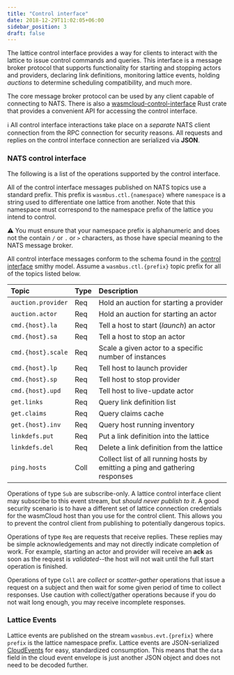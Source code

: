 ```yaml
---
title: "Control interface"
date: 2018-12-29T11:02:05+06:00
sidebar_position: 3
draft: false
---
```


The lattice control interface provides a way for clients to interact with the lattice to issue control commands and queries. This interface is a message broker protocol that supports functionality for starting and stopping actors and providers, declaring link definitions, monitoring lattice events, holding _auctions_ to determine scheduling compatibility, and much more.

The core message broker protocol can be used by any client capable of connecting to NATS. There is also a [wasmcloud-control-interface](https://docs.rs/wasmcloud-control-interface/) Rust crate that provides a convenient API for accessing the control interface.

ℹ️ All control interface interactions take place on a _separate_ NATS client connection from the RPC connection for security reasons. All requests and replies on the control interface connection are serialized via **JSON**.

### NATS control interface

The following is a list of the operations supported by the control interface.

All of the control interface messages published on NATS topics use a standard prefix. This prefix is `wasmbus.ctl.{namespace}` where `namespace` is a string used to differentiate one lattice from another. Note that this namespace must correspond to the namespace prefix of the lattice you intend to control.

⚠️ You must ensure that your namespace prefix is alphanumeric and does not the contain `/` or `.` or `>` characters, as those have special meaning to the NATS message broker.

All control interface messages conform to the schema found in the [control interface](https://wasmcloud.github.io/interfaces/html/org_wasmcloud_interface_control.html) smithy model. Assume a `wasmbus.ctl.{prefix}` topic prefix for all of the topics listed below.

| Topic               | Type | Description                                                                  |
| :------------------ | :--- | :--------------------------------------------------------------------------- |
| `auction.provider`  | Req  | Hold an auction for starting a provider                                      |
| `auction.actor`     | Req  | Hold an auction for starting an actor                                        |
| `cmd.{host}.la`     | Req  | Tell a host to start (_launch_) an actor                                     |
| `cmd.{host}.sa`     | Req  | Tell a host to stop an actor                                                 |
| `cmd.{host}.scale` | Req  | Scale a given actor to a specific number of instances                        |
| `cmd.{host}.lp`     | Req  | Tell host to launch provider                                                 |
| `cmd.{host}.sp`     | Req  | Tell host to stop provider                                                   |
| `cmd.{host}.upd`    | Req  | Tell host to live-update actor                                               |
| `get.links`         | Req  | Query link definition list                                                   |
| `get.claims`        | Req  | Query claims cache                                                           |
| `get.{host}.inv`    | Req  | Query host running inventory                                                 |
| `linkdefs.put`      | Req  | Put a link definition into the lattice                                       |
| `linkdefs.del`      | Req  | Delete a link definition from the lattice                                    |
| `ping.hosts`        | Coll | Collect list of all running hosts by emitting a ping and gathering responses |

Operations of type `Sub` are subscribe-only. A lattice control interface client may subscribe to this event stream, but _should never publish to it_. A good security scenario is to have a different set of lattice connection credentials for the wasmCloud host than you use for the control client. This allows you to prevent the control client from publishing to potentially dangerous topics.

Operations of type `Req` are requests that receive replies. These replies may be simple acknowledgements and may not directly indicate completion of work. For example, starting an actor and provider will receive an **ack** as soon as the request is _validated_--the host will not wait until the full start operation is finished.

Operations of type `Coll` are _collect_ or _scatter-gather_ operations that issue a request on a subject and then wait for some given period of time to collect responses. Use caution with collect/gather operations because if you do not wait long enough, you may receive incomplete responses.

### Lattice Events

Lattice events are published on the stream `wasmbus.evt.{prefix}` where `prefix` is the lattice
namespace prefix. Lattice events are JSON-serialized [CloudEvents](https://github.com/cloudevents/spec/blob/v1.0.1/json-format.md) for easy, standardized consumption. This means that the `data` field in the cloud event envelope is just another JSON object and does not need to be decoded further.
